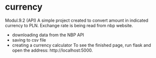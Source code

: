 # currency
Modul.9.2 (API)
A simple project created to convert amount in indicated currency to PLN. Exchange rate is being read from nbp website.

* downloading data from the NBP API
* saving to csv file 
* creating a currency calculator
To see the finished page, run flask and open the address: http://localhost:5000.
